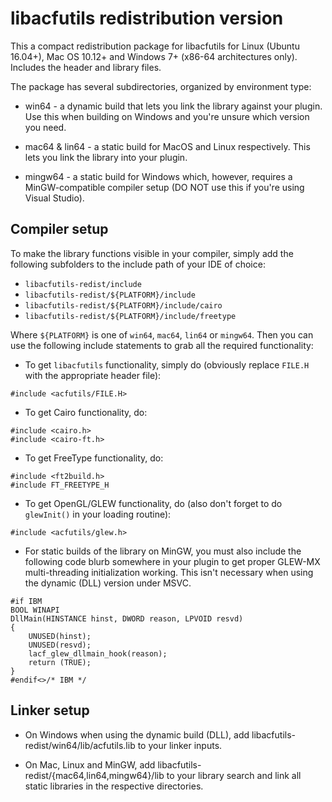 # libacfutils redistribution version

This a compact redistribution package for libacfutils for Linux (Ubuntu
16.04+), Mac OS 10.12+ and Windows 7+ (x86-64 architectures only).
Includes the header and library files.

The package has several subdirectories, organized by environment type:

- win64 - a dynamic build that lets you link the library against your
plugin. Use this when building on Windows and you're unsure which version
you need.

- mac64 & lin64 - a static build for MacOS and Linux respectively. This
lets you link the library into your plugin.

- mingw64 - a static build for Windows which, however, requires a
MinGW-compatible compiler setup (DO NOT use this if you're using Visual
Studio).

## Compiler setup

To make the library functions visible in your compiler, simply add the
following subfolders to the include path of your IDE of choice:

* `libacfutils-redist/include`
* `libacfutils-redist/${PLATFORM}/include`
* `libacfutils-redist/${PLATFORM}/include/cairo`
* `libacfutils-redist/${PLATFORM}/include/freetype`

Where ``${PLATFORM}`` is one of ``win64``, ``mac64``, ``lin64`` or
``mingw64``. Then you can use the following include statements to grab
all the required functionality:

* To get `libacfutils` functionality, simply do (obviously replace
`FILE.H` with the appropriate header file):
```
#include <acfutils/FILE.H>
```

* To get Cairo functionality, do:
```
#include <cairo.h>
#include <cairo-ft.h>
```

* To get FreeType functionality, do:
```
#include <ft2build.h>
#include FT_FREETYPE_H
```

* To get OpenGL/GLEW functionality, do (also don't forget to do
`glewInit()` in your loading routine):
```
#include <acfutils/glew.h>
```

* For static builds of the library on MinGW, you must also include the
following code blurb somewhere in your plugin to get proper GLEW-MX
multi-threading initialization working. This isn't necessary when using
the dynamic (DLL) version under MSVC.
```
#if	IBM
BOOL WINAPI
DllMain(HINSTANCE hinst, DWORD reason, LPVOID resvd)
{
	UNUSED(hinst);
	UNUSED(resvd);
	lacf_glew_dllmain_hook(reason);
	return (TRUE);
}
#endif<>/* IBM */
```

## Linker setup

* On Windows when using the dynamic build (DLL), add
  libacfutils-redist/win64/lib/acfutils.lib to your linker inputs.

* On Mac, Linux and MinGW, add libacfutils-redist/{mac64,lin64,mingw64}/lib
  to your library search and link all static libraries in the respective
  directories.
